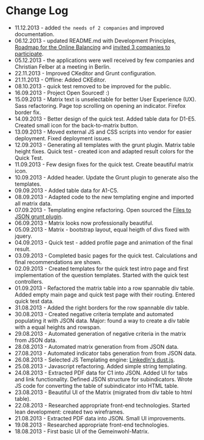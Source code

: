 # Change Log

* 11.12.2013 - added ``the needs of 2 companies`` and improved documentation.
* 06.12.2013 - updated README.md with Development Principles, [Roadmap for the Online Balancing](ECG_Online_Balancing_Roadmap_de.md) and [invited 3 companies to participate](docs/ECG_Online_Balancing_Roadmap_de.md#mitgestalten).
* 05.12.2013 - the applications were well received by few companies and Christian Felber at a meeting in Berlin.
* 22.11.2013 - Improved CKeditor and Grunt configuration.
* 21.11.2013 - Offline: Added CKEditor.
* 08.10.2013 - quick test removed to be improved for the public.
* 16.09.2013 - Project Open Sourced! :)
* 15.09.2013 - Matrix text is unselectable for better User Experience (UX). Sass refactoring. Page top scrolling on opening an indicator. Firefox border fix.
* 14.09.2013 - Better design of the quick test. Added table data for D1-E5. Created small icon for the back-to-matrix button.
* 13.09.2013 - Moved external JS and CSS scripts into vendor for easier deployment. Fixed deployment issues.
* 12.09.2013 - Generating all templates with the grunt plugin. Matrix table height fixes. Quick test - created icon and adapted result colors for the Quick Test.
* 11.09.2013 - Few design fixes for the quick test. Create beautiful matrix icon.
* 10.09.2013 - Added header. Update the Grunt plugin to generate also the templates.
* 09.09.2013 - Added table data for A1-C5.
* 08.09.2013 - Adapted code to the new templating engine and imported all matrix data.
* 07.09.2013 - Templating engine refactoring. Open sourced the [Files to JSON grunt plugin](https://github.com/sinnwerkstatt/grunt-files-to-json-appender).
* 06.09.2013 - Matrix looks now professionally beautiful.
* 05.09.2013 - Matrix - bootstrap layout, equal heigth of divs fixed with jquery.
* 04.09.2013 - Quick test - added profile page and animation of the final result.
* 03.09.2013 - Completed basic pages for the quick test. Calculations and final recommendations are shown.
* 02.09.2013 - Created templates for the quick test intro page and first implementation of the question templates. Started with the quick test controllers.
* 01.09.2013 - Refactored the matrix table into a row spannable div table. Added empty main page and quick test page with their routing. Entered quick test data.
* 31.08.2013 - Added the right borders for the row spannable div table.
* 30.08.2013 - Created negative criteria template and automated populating it with JSON data. Major: found a way to create a div table with a equal heights and rowspan.
* 29.08.2013 - Automated generation of negative criteria in the matrix from JSON data.
* 28.08.2013 - Automated matrix generation from from JSON data.
* 27.08.2013 - Automated indicator tabs generation from from JSON data.
* 26.08.2013 - Selected JS Templating engine: [LinkedIn's dust.js](http://linkedin.github.io/dustjs/).
* 25.08.2013 - Javascript refactoring. Added simple string templating.
* 24.08.2013 - Extracted PDF data for C1 into JSON. Added UI for tabs and link functionality. Defined JSON structure for subindicators. Wrote JS code for converting the table of subindicator into HTML table.
* 23.08.2013 - Beautiful UI of the Matrix (migrated from div table to html table).
* 22.08.2013 - Researched appropriate front-end technologies. Started lean development: created two wireframes.
* 21.08.2013 - Extracted PDF data into JSON. Small UI improvements.
* 19.08.2013 - Researched appropriate front-end technologies.
* 18.08.2013 - First basic UI of the Gemeinwohl-Matrix.
